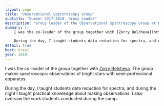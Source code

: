 ```yaml
---
layout: page
title: "Observational Spectroscopy Group"
subtitle: "Summer 2017-2019: Group Leader"
description: "Group leader of the Observational Spectroscopy Group at Beli Brezi Astronomy School."
summary: |-
    I was the co-leader of the group together with [Zorry Belcheva](https://www.universiteitleiden.nl/en/staffmembers/zorry-belcheva#tab-1). The group makes spectroscopic observations of bright stars with semi-professional apparatus.

    During the day, I taught students data reduction for spectra, and during the night I taught practical knowledge about making observations. I also oversaw the work students conducted during the camp.
detail: true
host: brezi
year: 2019
---
```


I was the co-leader of the group together with [Zorry Belcheva](https://www.universiteitleiden.nl/en/staffmembers/zorry-belcheva#tab-1). The group makes spectroscopic observations of bright stars with semi-professional apparatus.

During the day, I taught students data reduction for spectra, and during the night I taught practical knowledge about making observations. I also oversaw the work students conducted during the camp.
